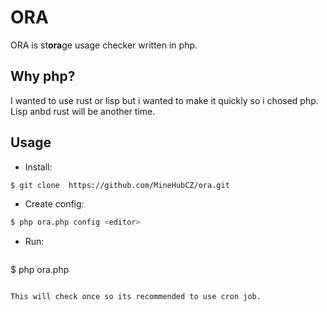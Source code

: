 # ORA

ORA is st**ora**ge usage checker written in php.

## Why php?

I wanted to use rust or lisp but i wanted to make it quickly so i chosed php. Lisp anbd rust will be another time.

## Usage

- Install:
```sh
$ git clone  https://github.com/MineHubCZ/ora.git
```

- Create config:
```sh
$ php ora.php config <editor>
```

- Run:
    ```sh
$ php ora.php 
```

This will check once so its recommended to use cron job.
